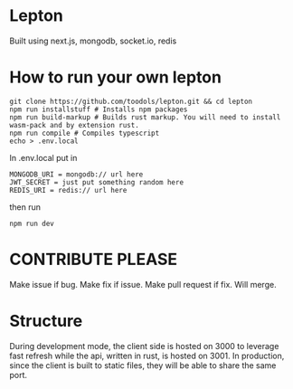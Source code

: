 # Lepton

Built using next.js, mongodb, socket.io, redis

# How to run your own lepton
```
git clone https://github.com/toodols/lepton.git && cd lepton
npm run installstuff # Installs npm packages
npm run build-markup # Builds rust markup. You will need to install wasm-pack and by extension rust.
npm run compile # Compiles typescript
echo > .env.local
```
In .env.local put in
```
MONGODB_URI = mongodb:// url here
JWT_SECRET = just put something random here
REDIS_URI = redis:// url here
```

then run
```
npm run dev
```

# CONTRIBUTE PLEASE
Make issue if bug.
Make fix if issue.
Make pull request if fix.
Will merge.

# Structure
During development mode, the client side is hosted on 3000 to leverage fast refresh while the api, written in rust, is hosted on 3001. In production, since the client is built to static files, they will be able to share the same port.
